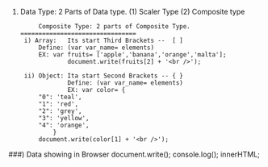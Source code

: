 1) Data Type:  2 Parts of Data type. (1) Scaler Type  (2) Composite type


	        Composite Type: 2 parts of Composite Type.
	   ================================
		i) Array: 	Its start Third Brackets --  [ ]
			Define: (var var_name= elements)
			EX: var fruits= ['apple','banana','orange','malta'];
			        document.write(fruits[2] + '<br />');

		ii) Object: Ita start Second Brackets -- { } 
		            Define: (var var_name= elements)
		            EX: var color= {  	
			"0": 'teal',
			"1": 'red',
			"2": 'grey',
			"3": 'yellow',
			"4": 'orange',
				}
			document.write(color[1] + '<br />');



###) Data showing in Browser
	document.write();
	console.log();
	innerHTML;